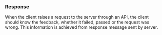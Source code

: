 ### Response

When the client raises a request to the server through an API, the client should know the feedback, whether it failed, passed or the request was wrong. This information is achieved from response message sent by server.



